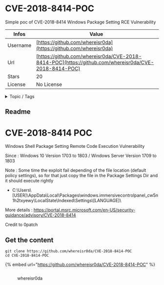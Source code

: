 # CVE-2018-8414-POC

Simple poc of CVE-2018-8414 Windows Package Setting RCE Vulnerability

| Infos    | Value                                                              |
| -------- | -------------------------------------------------------------------|
| Username | [https://github.com/whereisr0da](https://github.com/whereisr0da) |
| Url      | [https://github.com/whereisr0da/CVE-2018-8414-POC](https://github.com/whereisr0da/CVE-2018-8414-POC)                                               |
| Stars    | 20                                                          |
| License  | No License                                                        |

<details>

<summary>Topic / Tags</summary>



</details>

## Readme

# CVE-2018-8414 POC

Windows Shell Package Setting Remote Code Execution Vulnerability

Since : Windows 10 Version 1703 to 1803
       / Windows Server Version 1709 to 1803
       
Note : Some time the exploit fail depending of the file location (default policy settings), so for that just copy the file in the Package Settings Dir and it should execute rightly
* C:\Users\\[USER]\AppData\Local\Packages\windows.immersivecontrolpanel_cw5n1h2txyewy\LocalState\Indexed\Settings\\[LANGUAGE]\

More details : https://portal.msrc.microsoft.com/en-US/security-guidance/advisory/CVE-2018-8414

Credit to 0patch



## Get the content

```
git clone https://github.com/whereisr0da/CVE-2018-8414-POC
cd CVE-2018-8414-POC
```

{% embed url="https://github.com/whereisr0da/CVE-2018-8414-POC" %}

<figure><img src="https://avatars.githubusercontent.com/u/37551872?v=4" alt=""><figcaption><p>whereisr0da</p></figcaption></figure>
